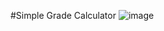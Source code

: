 #Simple Grade Calculator
![image](https://github.com/user-attachments/assets/7227f8a0-b5da-487f-82be-26506ecbcf6e)
